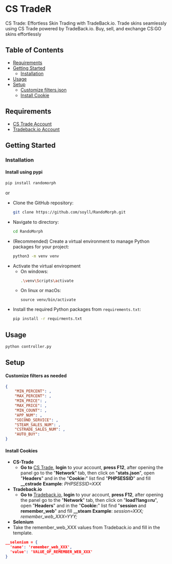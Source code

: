 # CS TradeR
CS Trade: Effortless Skin Trading with TradeBack.io. Trade skins seamlessly using CS Trade powered by TradeBack.io. Buy, sell, and exchange CS:GO skins effortlessly

## Table of Contents
* [Requirements](#requirements)
* [Getting Started](#getting-started)
  * [Installation](#installation)
* [Usage](#usage)
* [Setup](#setup)
  * [Customize filters.json](#customize-filters-as-needed)
  * [Install Cookie](#install-cookies)

## Requirements
* [CS Trade Account](https://cs.trade/)
* [Tradeback.io Account](https://tradeback.io/ru)


## Getting Started

### Installation
#### Install using pypi
```bash
pip install randomorph
```
or
* Clone the GitHub repository:
	```bash
	git clone https://github.com/soyll/RandoMorph.git	
	```
* Navigate to directory:
	```bash
	cd RandoMorph	
	```
* (Recommended) Create a virtual environment to manage Python packages for your project:
	```bash
	python3 -m venv venv
	```
* Activate the virtual enviropment
	* On windows:
		```bash
		.\venv\Scripts\activate
		```  
	* On linux or macOs:
		```
		source venv/bin/activate
		```
* Install the required Python packages from  `requirements.txt`:
	```bash
	pip install -r requirments.txt
	```
## Usage
```python
python controller.py
```
## Setup
#### Customize filters as needed
```json
{
    "MIN_PERCENT": ,
    "MAX_PERCENT": ,
    "MIN_PRICE": ,
    "MAX_PRICE": ,
    "MIN_COUNT": ,
    "APP_NUM": ,
    "SECOND_SERVICE": ,
    "STEAM_SALES_NUM": ,
    "CSTRADE_SALES_NUM": ,
    "AUTO_BUY": 
}
```
#### Install Cookies
* **CS-Trade** 
  * **Go to** [CS Trade](https://cs.trade/), **login** to your account, **press F12**, after opening the panel go to the "**Network**" tab, then click on "**stats.json**", open "**Headers**" and in the "**Cookie:**" list find "**PHPSESSID**" and fill **__cstrade** 
**Example**: *PHPSESSID=XXX*
* **Tradeback.io**
  * **Go to** [Tradeback.io](https://tradeback.io/), **login** to your account, **press F12**, after opening the panel go to the "**Network**" tab, then click on "**load?lang=ru**", open "**Headers**" and in the "**Cookie:**" list find "**session** and **remember_web**"  and fill **__steam** 
**Example**: *session=XXX; remember_web_XXX=YYY;*
*  **Selenium**
  * Take the remember_web_XXX values from Tradeback.io and fill in the template. 
```json
__selenium = {
  'name': 'remember_web_XXX',
  'value': 'VALUE_OF_REMEMBER_WEB_XXX'
}
```
